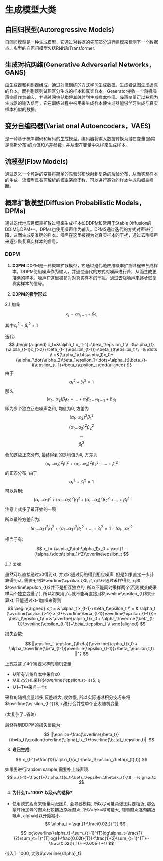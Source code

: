 

# 生成模型大类

## 自回归模型(Autoregressive Models)
自回归模型是一种生成模型，它通过对数据的先前部分进行建模来预测下一个数据点。典型的自回归模型包括RNN和Transformer.

## 生成对抗网络(Generative Adversarial Networks，GANS)
由生成器和判别器组成，通过对抗训练的方式学习生成数据。生成器试图生成逼真的样本，而判别器则试图区分生成的样本和真实样本。Generator接收一个随机噪声向量作为输入，并通过网络结构将其映射到生成样本空间。噪声向量可以被视为生成器的输入信号，它在训练过程中被用来生成样本使生成器能够学习生成与真实样本相似的数据。

## 变分自编码器(Variational Autoencoders，VAES)
是一种基于概率编码和解码的生成模型。编码器将输入数据转换为潜在变量(通常是高斯分布)的均值和方差参数，并从潜在变量中采样来生成样本。

## 流模型(Flow Models)
通过定义一个可逆的变换将简单的先验分布映射到复杂的后验分布，从而实现样本的生成。流模型具有可解析的概率密度函数，可以进行高效的样本生成和概率推断。

## 概率扩散模型(Diffusion Probabilistic Models，DPMs)
通过迭代地应用概率扩散过程来生成样本如DDPM和常用于Stable Diffusion的DDIM与DPM++。DPMs也使用噪声作为输入。DPMS通过迭代的方式对声进行降，从而生成更准确的样本。噪声在这里被视为对真实样本的干扰，通过去除噪声来逐步恢复真实样本的信号。

### DDPM

1. **DDPM**
DDPM是一种概率扩散模型，它通过迭代地应用概率扩散过程来生成样本。DDPM使用噪声作为输入，并通过迭代的方式对噪声进行降，从而生成更准确的样本。噪声在这里被视为对真实样本的干扰，通过去除噪声来逐步恢复真实样本的信号。

2. **DDPM的数学形式**

2.1 加噪

$$
x_t=\alpha x_{t-1}+\beta\epsilon_t
$$

其中$\alpha_t^2+\beta_t^2=1$
    
迭代:
$$
\begin{aligned}
x_t=&\alpha_t x_{t-1}+\beta_t\epsilon_t \\
   =&\alpha_{t}(\alpha_{t-1}x_{t-2}+\beta_{t-1}\epsilon_{t-1})+\beta_{t}\epsilon_t \\
   =& \dots \\
   =&(\alpha_1\dots\alpha_1)x_0+(\alpha_1\dots\alpha_2)\beta_1\epsilon_1+\dots+\alpha_{t}\beta_{t-1}\epsilon_{t-1}+\beta_t\epsilon_t
\end{aligned}   
$$
由于
$$
\alpha_t^2+\beta_t^2=1
$$
那么 
$$(\alpha_t\dots\alpha_2)\beta_1\epsilon_1+\dots+\alpha_{t}\beta_{t-1}\epsilon_{t-1}+\beta_t\epsilon_t$$
即为多个独立正态噪声之和, 均值为0,  方差为 
$$(\alpha_t\dots\alpha_2)^2\beta_1^2$$ 
$$(\alpha_t\dots\alpha_3)^2\beta_2^2$$
$$\dots$$
$$\beta_t^2$$

叠加这些正态分布, 最终得到的是均值为0,   方差为
$$(\alpha_t\dots\alpha_2)^2\beta_1^2+(\alpha_t\dots\alpha_3)^2\beta_2^2+\dots+\beta_t^2$$
的正态分布, 由于
$$\alpha_t^2+\beta_t^2=1$$
可以得到:
$$(\alpha_t\dots\alpha_1)^2+(\alpha_t\dots\alpha_2)^2\beta_1^2+(\alpha_t\dots\alpha_3)^2\beta_2^2+\dots+\beta_t^2$$
注意上式多了最开始的一项

所以最终方差和为:
$$(\alpha_t\dots\alpha_2)^2\beta_1^2+(\alpha_t\dots\alpha_3)^2\beta_2^2+\dots+\beta_t^2 = 1 - (\alpha_t\dots\alpha_1)^2$$

相当于有:

$$
x_t = (\alpha_1\dots\alpha_1)x_0 + \sqrt{1 - (\alpha_t\dots\alpha_1)^2}\overline\epsilon_t
$$

2.2 去噪

虽然可以直接通过x0得到xt, 并对xt通过网络得到相应噪声, 但是如果直接一步计算得到xt, 需要用到$\overline{\epsilon_t}$, 而$\epsilon_t$已经通过采样得到, $\epsilon_t$和$\overline\epsilon_{t}$并不是相互独立的, 所以不能同时采样两个(否则就变成采样两个独立变量了), 所以如果用了$\epsilon_t$就不能再直接用$\overline\epsilon_{t}$来计算xt, 只能通过xt-1加噪来得到
$$
\begin{aligned}
x_t = & \alpha_t x_{t-1}+\beta_t\epsilon_t \\
    = & \alpha_t (\overline{\alpha_{t-1}} x_0+\overline{\beta_{t-1}}\overline{\epsilon_{t-1}})+ \beta_t\epsilon_t\\
    = & \overline{\alpha_t}x_0 + \alpha_t\overline{\beta_{t-1}}\overline{\epsilon_{t-1}}+\beta_t\epsilon_t \\
\end{aligned}
$$

损失函数:

$$
||\epsilon_t-\epsilon_{\theta}(\overline{\alpha_t}x_0 + \alpha_t\overline{\beta_{t-1}}\overline{\epsilon_{t-1}}+\beta_t\epsilon_t,t) ||^2
$$

上式包含了4个需要采样的随机变量:
-  从所有训练样本中采样x0
-  从正态分布采样$\overline{\epsilon_{t-1}}$, $\epsilon_{t}$
-  从1~T中采样一个t

采样的随机变量越多,反差越大, 收敛慢, 所以实际通过积分技巧来将$\overline{\epsilon_{t-1}}$, $\epsilon_{t}$进行合并成单个正太随机变量

(太复杂了..省略)

最终得到DDPM的损失函数为:

$$
||\epsilon-\frac{\overline{\beta_t}}{\beta_t}\epsilon(\overline{\alpha}_tx_0+\overline{\beta}_t\epsilon,t)||
$$

3. **递归生成**

$$
x_{t-1}=\frac{1}{\alpha_t}(x_t-\beta_t\epsilon_\theta(x_{t},t))
$$

如果要进行random sample,需要补上噪声项:
$$
x_{t-1}=\frac{1}{\alpha_t}(x_t-\beta_t\epsilon_\theta(x_{t},t)) + \sigma_tz
$$

4. **为什么T=1000? 以及$\alpha_t$的选择?**
- 使用欧式距离来衡量两张图片, 会导致模糊, 所以尽可能两张图片要相近, 那么最开始加噪的图片比较接近原始图片, 所以alpha尽可能大, 随着图片逐渐接近噪声, alpha可以开始减小
$$
\alpha_t = \sqrt{1-\frac{0.02t}{T}}
$$

$$
log\overline{\alpha_t}=\sum_{t=1}^{T}log\alpha_t=\frac{1}{2}\sum_{t=1}^{T}log(1-\frac{0.02t}{T})<\frac{1}{2}\sum_{t=1}^{T}(-\frac{0.02t}{T})=-0.005(T+1)
$$

带入T=1000, 大致$\overline{\alpha}_t$










